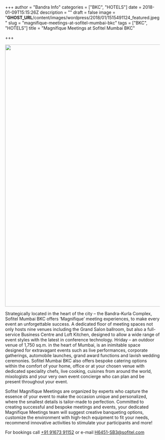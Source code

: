 +++
author = "Bandra Info"
categories = ["BKC", "HOTELS"]
date = 2018-01-09T15:15:26Z
description = ""
draft = false
image = "__GHOST_URL__/content/images/wordpress/2018/01/1515491124_featured.jpeg"
slug = "magnifique-meetings-at-sofitel-mumbai-bkc"
tags = ["BKC", "HOTELS"]
title = "Magnifique Meetings at Sofitel Mumbai BKC"

+++


<p><a href="https://i2.wp.com/bandra.info/wp-content/uploads/2018/01/Sofitel-Mumbai-BKC-Magnifique-Meetings_full.jpg?ssl=1"><img loading="lazy" class="aligncenter" src="https://i0.wp.com/bandra.info/wp-content/uploads/2018/01/Sofitel-Mumbai-BKC-Magnifique-Meetings.jpg?resize=850%2C850&#038;ssl=1" width="850" height="850" align="middle" data-recalc-dims="1" /></a></p>
<p>Strategically located in the heart of the city – the Bandra-Kurla Complex, Sofitel Mumbai BKC offers ‘Magnifique’ meeting experiences, to make every event an unforgettable success. A dedicated floor of meeting spaces not only hosts nine venues including the Grand Salon ballroom, but also a full-service Business Centre and Loft Kitchen, designed to allow a wide range of event styles with the latest in conference technology. Hriday – an outdoor venue of 1,750 sq.m. in the heart of Mumbai, is an inimitable space designed for extravagant events such as live performances, corporate gatherings, automobile launches, grand award functions and lavish wedding ceremonies. Sofitel Mumbai BKC also offers bespoke catering options within the comfort of your home, office or at your chosen venue with dedicated speciality chefs, live cooking, cuisines from around the world, mixologists and your very own event concierge who can plan and be present throughout your event.</p>
<p>Sofitel Magnifique Meetings are organized by experts who capture the essence of your event to make the occasion unique and personalized, where the smallest details is tailor-made to perfection. Committed to creating successful and bespoke meetings and events, your dedicated Magnifique Meetings team will suggest creative banqueting options, customize the environment with high-tech equipment to fit your needs, recommend innovative activities to stimulate your participants and more!</p>
<p>For bookings call <a href="#">+91 91673 91152</a> or e-mail <a href="mailto:H6451-SB3@sofitel.com">H6451-SB3@sofitel.com</a></p>



